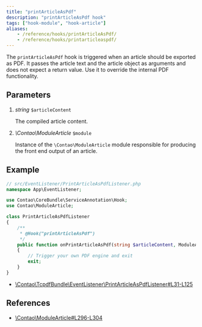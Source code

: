 ```yaml
---
title: "printArticleAsPdf"
description: "printArticleAsPdf hook"
tags: ["hook-module", "hook-article"]
aliases:
    - /reference/hooks/printArticleAsPdf/
    - /reference/hooks/printarticleaspdf/
---
```



The `printArticleAsPdf` hook is triggered when an article should be exported as
PDF. It passes the article text and the article object as arguments and does not
expect a return value. Use it to override the internal PDF functionality.


## Parameters

1. *string* `$articleContent`

    The compiled article content.

2. *\Contao\ModuleArticle* `$module`

    Instance of the `\Contao\ModuleArticle` module responsible for producing the 
    front end output of an article.


## Example

```php
// src/EventListener/PrintArticleAsPdfListener.php
namespace App\EventListener;

use Contao\CoreBundle\ServiceAnnotation\Hook;
use Contao\ModuleArticle;

class PrintArticleAsPdfListener
{
    /**
     * @Hook("printArticleAsPdf")
     */
    public function onPrintArticleAsPdf(string $articleContent, ModuleArticle $module): void
    {
        // Trigger your own PDF engine and exit
        exit;
    }
}
```

* [\Contao\TcpdfBundle\EventListener\PrintArticleAsPdfListener#L31-L125](https://github.com/contao/tcpdf-bundle/blob/1.1/src/EventListener/PrintArticleAsPdfListener.php#L31-L125)


## References

* [\Contao\ModuleArticle#L296-L304](https://github.com/contao/contao/blob/4.7.6/core-bundle/src/Resources/contao/modules/ModuleArticle.php#L296-L304)
